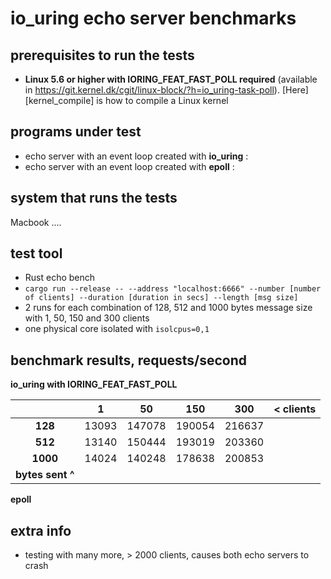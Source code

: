 # io_uring echo server benchmarks

## prerequisites to run the tests
* __Linux 5.6 or higher with IORING_FEAT_FAST_POLL required__ (available in https://git.kernel.dk/cgit/linux-block/?h=io_uring-task-poll). [Here][kernel_compile] is how to compile a Linux kernel

## programs under test
* echo server with an event loop created with __io_uring__ :
* echo server with an event loop created with __epoll__ :

## system that runs the tests
Macbook ....


## test tool
* Rust echo bench
* `cargo run --release -- --address "localhost:6666" --number [number of clients] --duration [duration in secs] --length [msg size]`
* 2 runs for each combination of 128, 512 and 1000 bytes message size with 1, 50, 150 and 300 clients
* one physical core isolated with `isolcpus=0,1`




## benchmark results, requests/second

**io_uring with IORING_FEAT_FAST_POLL**


|          |   1   |   50   |   150  |   300  | < clients |
|:--------:|:-----:|:------:|:------:|:------:|:-:|
|  **128** | 13093 | 147078 | 190054 | 216637 | |
|  **512** | 13140 | 150444 | 193019 | 203360 | |
| **1000** | 14024 | 140248 | 178638 | 200853 | |
| **bytes sent ^** |  |  |  |  | |



**epoll**



## extra info
* testing with many more, > 2000 clients, causes both echo servers to crash



[kernle_compile]: https://www.cyberciti.biz/tips/compiling-linux-kernel-26.html